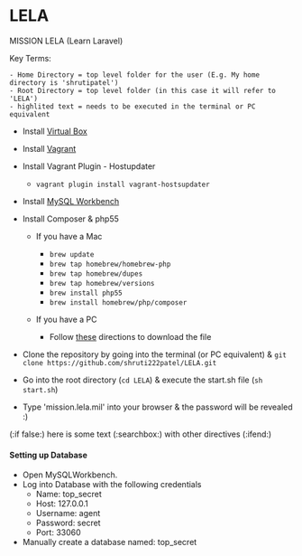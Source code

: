 LELA
====

MISSION LELA (Learn Laravel)


Key Terms:
 	
 	- Home Directory = top level folder for the user (E.g. My home directory is 'shrutipatel')
 	- Root Directory = top level folder (in this case it will refer to 'LELA')
 	- highlited text = needs to be executed in the terminal or PC equivalent


* Install [Virtual Box](https://www.virtualbox.org/)

* Install [Vagrant](http://www.vagrantup.com/)

* Install Vagrant Plugin - Hostupdater
	* `vagrant plugin install vagrant-hostsupdater`

* Install [MySQL Workbench](http://dev.mysql.com/downloads/workbench/)


	
* Install Composer & php55
	* If you have a Mac
		* `brew update`
		* `brew tap homebrew/homebrew-php`
		* `brew tap homebrew/dupes`
		* `brew tap homebrew/versions`
		* `brew install php55`
		* `brew install homebrew/php/composer`
		
	* If you have a PC
		* Follow [these](https://getcomposer.org/doc/00-intro.md#using-the-installer) directions to download the file

* Clone the repository by going into the terminal (or PC equivalent) & `git clone https://github.com/shruti222patel/LELA.git`
 
* Go into the root directory (`cd LELA`) & execute the start.sh file (`sh start.sh`)

* Type 'mission.lela.mil' into your browser & the password will be revealed :)

(:if false:)
here is some
text
(:searchbox:)
with other directives
(:ifend:)


#### Setting up Database
* Open MySQLWorkbench.
* Log into Database with the following credentials
	* Name: top_secret
	* Host: 127.0.0.1 
	* Username: agent
	* Password: secret 
	* Port: 33060
* Manually create a database named: top_secret